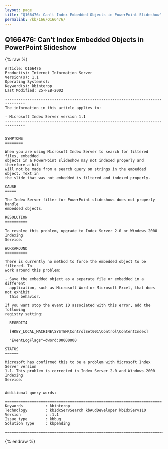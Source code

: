 ```yaml
---
layout: page
title: "Q166476: Can't Index Embedded Objects in PowerPoint Slideshow"
permalink: /kb/166/Q166476/
---
```


## Q166476: Can't Index Embedded Objects in PowerPoint Slideshow

{% raw %}

	Article: Q166476
	Product(s): Internet Information Server
	Version(s): 1.1
	Operating System(s): 
	Keyword(s): kbinterop
	Last Modified: 25-FEB-2002
	
	-------------------------------------------------------------------------------
	The information in this article applies to:
	
	- Microsoft Index Server version 1.1 
	-------------------------------------------------------------------------------
	
	
	SYMPTOMS
	========
	
	When you are using Microsoft Index Server to search for filtered files, embedded
	objects in a PowerPoint slideshow may not indexed properly and therefore a hit
	will not be made from a search query on strings in the embedded object. Text in
	the slide that was not embedded is filtered and indexed properly.
	
	CAUSE
	=====
	
	The Index Server filter for PowerPoint slideshows does not properly handle
	embedded objects.
	
	RESOLUTION
	==========
	
	To resolve this problem, upgrade to Index Server 2.0 or Windows 2000 Indexing
	Service.
	
	WORKAROUND
	==========
	
	There is currently no method to force the embedded object to be filtered. To
	work around this problem:
	
	- Save the embedded object as a separate file or embedded in a different
	  application, such as Microsoft Word or Microsoft Excel, that does not exhibit
	  this behavior.
	
	If you want stop the event ID associated with this error, add the following
	registry setting:
	
	  REGEDIT4
	
	  [HKEY_LOCAL_MACHINE\SYSTEM\ControlSet001\Control\ContentIndex]
	
	  "EventLogFlags"=dword:00000000
	
	STATUS
	======
	
	Microsoft has confirmed this to be a problem with Microsoft Index Server version
	1.1. This problem is corrected in Index Server 2.0 and Windows 2000 Indexing
	Service.
	
	
	Additional query words:
	
	======================================================================
	Keywords          : kbinterop 
	Technology        : kbIdxServSearch kbAudDeveloper kbIdxServ110
	Version           : :1.1
	Issue type        : kbbug
	Solution Type     : kbpending
	
	=============================================================================
	

{% endraw %}
